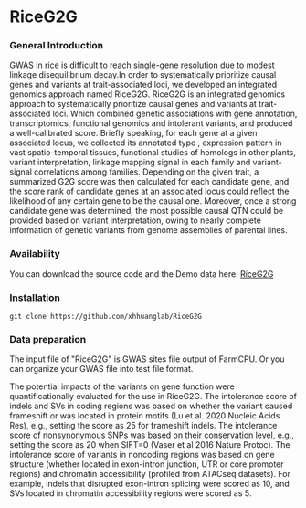 # RiceG2G  

### General Introduction 
GWAS in rice is difficult to reach single-gene resolution due to modest linkage disequilibrium decay.In order to systematically prioritize causal genes and variants at trait-associated loci, we developed an integrated genomics approach named RiceG2G. RiceG2G is an integrated genomics approach to systematically prioritize causal genes and variants at trait-associated loci. Which combined genetic associations with gene annotation, transcriptomics, functional genomics and intolerant variants, and produced a well-calibrated score. Briefly speaking, for each gene at a given associated locus, we collected its annotated type , expression pattern in vast spatio-temporal tissues, functional studies of homologs in other plants, variant interpretation, linkage mapping signal in each family and variant-signal correlations among families. Depending on the given trait, a summarized G2G score was then calculated for each candidate gene, and the score rank of candidate genes at an associated locus could reflect the likelihood of any certain gene to be the causal one. Moreover, once a strong candidate gene was determined, the most possible causal QTN could be provided based on variant interpretation, owing to nearly complete information of genetic variants from genome assemblies of parental lines.
### Availability
You can download the source code and the Demo data here:
[RiceG2G](https://github.com/xhhuanglab/RiceG2G)

###  Installation
```
git clone https://github.com/xhhuanglab/RiceG2G
```
### Data preparation
The input file of "RiceG2G" is GWAS sites file output of FarmCPU. Or you can organize your GWAS file into test file format.



The potential impacts of the variants on gene function were quantificationally evaluated for the use in RiceG2G. The intolerance score of indels and SVs in coding regions was based on whether the variant caused frameshift or was located in protein motifs (Lu et al. 2020 Nucleic Acids Res), e.g., setting the score as 25 for frameshift indels. The intolerance score of nonsynonymous SNPs was based on their conservation level, e.g., setting the score as 20 when SIFT=0 (Vaser et al 2016 Nature Protoc). The intolerance score of variants in noncoding regions was based on gene structure (whether located in exon-intron junction, UTR or core promoter regions) and chromatin accessibility (profiled from ATACseq datasets). For example, indels that disrupted exon-intron splicing were scored as 10, and SVs located in chromatin accessibility regions were scored as 5. 